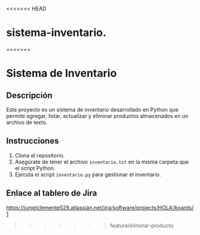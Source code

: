 <<<<<<< HEAD
# sistema-inventario.
=======
# Sistema de Inventario

## Descripción

Este proyecto es un sistema de inventario desarrollado en Python que permite agregar, listar, actualizar y eliminar productos almacenados en un archivo de texto.

## Instrucciones

1. Clona el repositorio.
2. Asegúrate de tener el archivo `inventario.txt` en la misma carpeta que el script Python.
3. Ejecuta el script `inventario.py` para gestionar el inventario.

## Enlace al tablero de Jira
https://junielclemente529.atlassian.net/jira/software/projects/HOLA/boards/1
>>>>>>> feature/eliminar-producto
